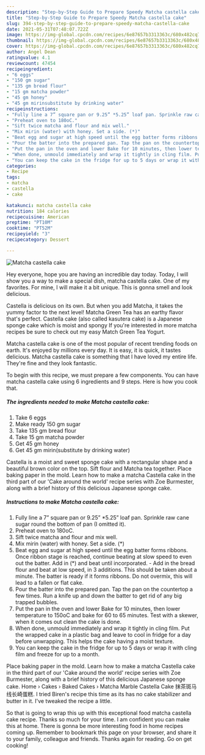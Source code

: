 ```yaml
---
description: "Step-by-Step Guide to Prepare Speedy Matcha castella cake"
title: "Step-by-Step Guide to Prepare Speedy Matcha castella cake"
slug: 394-step-by-step-guide-to-prepare-speedy-matcha-castella-cake
date: 2021-05-31T07:48:07.722Z
image: https://img-global.cpcdn.com/recipes/6e87657b3313363c/680x482cq70/matcha-castella-cake-recipe-main-photo.jpg
thumbnail: https://img-global.cpcdn.com/recipes/6e87657b3313363c/680x482cq70/matcha-castella-cake-recipe-main-photo.jpg
cover: https://img-global.cpcdn.com/recipes/6e87657b3313363c/680x482cq70/matcha-castella-cake-recipe-main-photo.jpg
author: Angel Dean
ratingvalue: 4.1
reviewcount: 47454
recipeingredient:
- "6 eggs"
- "150 gm sugar"
- "135 gm bread flour"
- "15 gm matcha powder"
- "45 gm honey"
- "45 gm mirinsubstitute by drinking water"
recipeinstructions:
- "Fully line a 7” square pan or 9.25” *5.25” loaf pan. Sprinkle raw cane sugar round the bottom of pan (I omitted it)."
- "Preheat oven to 180oC."
- "Sift twice matcha and flour and mix well."
- "Mix mirin (water) with honey. Set a side. (*)"
- "Beat egg and sugar at high speed until the egg batter forms ribbons. Once ribbon stage is reached, continue beating at slow speed to even out the batter. Add in (*) and beat until incorporated. Add in the bread flour and beat at low speed, in 3 additions. This should be taken about a minute. The batter is ready if it forms ribbons. Do not overmix, this will lead to a fallen or flat cake."
- "Pour the batter into the prepared pan. Tap the pan on the countertop a few times. Run a knife up and down the batter to get rid of any big trapped bubbles."
- "Put the pan in the oven and lower Bake for 10 minutes, then lower temperature to 150oC and bake for 60 to 65 minutes. Test with a skewer, when it comes out clean the cake is done."
- "When done, unmould immediately and wrap it tightly in cling film. Put the wrapped cake in a plastic bag and leave to cool in fridge for a day before unwrapping. This helps the cake having a moist texture."
- "You can keep the cake in the fridge for up to 5 days or wrap it with cling film and freeze for up to a month."
categories:
- Recipe
tags:
- matcha
- castella
- cake

katakunci: matcha castella cake 
nutrition: 184 calories
recipecuisine: American
preptime: "PT10M"
cooktime: "PT52M"
recipeyield: "3"
recipecategory: Dessert

---
```



![Matcha castella cake](https://img-global.cpcdn.com/recipes/6e87657b3313363c/680x482cq70/matcha-castella-cake-recipe-main-photo.jpg)

Hey everyone, hope you are having an incredible day today. Today, I will show you a way to make a special dish, matcha castella cake. One of my favorites. For mine, I will make it a bit unique. This is gonna smell and look delicious.

Castella is delicious on its own. But when you add Matcha, it takes the yummy factor to the next level! Matcha Green Tea has an earthy flavor that&#39;s perfect. Castella cake (also called kasutera cake) is a Japanese sponge cake which is moist and spongy If you&#39;re interested in more matcha recipes be sure to check out my easy Match Green Tea Yogurt.

Matcha castella cake is one of the most popular of recent trending foods on earth. It's enjoyed by millions every day. It is easy, it is quick, it tastes delicious. Matcha castella cake is something that I have loved my entire life. They're fine and they look fantastic.


To begin with this recipe, we must prepare a few components. You can have matcha castella cake using 6 ingredients and 9 steps. Here is how you cook that.

<!--inarticleads1-->

##### The ingredients needed to make Matcha castella cake:

1. Take 6 eggs
1. Make ready 150 gm sugar
1. Take 135 gm bread flour
1. Take 15 gm matcha powder
1. Get 45 gm honey
1. Get 45 gm mirin(substitute by drinking water)


Castella is a moist and sweet sponge cake with a rectangular shape and a beautiful brown color on the top. Sift flour and Matcha tea together. Place baking paper in the mold. Learn how to make a matcha Castella cake in the third part of our &#39;Cake around the world&#39; recipe series with Zoe Burmester, along with a brief history of this delicious Japanese sponge cake. 

<!--inarticleads2-->

##### Instructions to make Matcha castella cake:

1. Fully line a 7” square pan or 9.25” *5.25” loaf pan. Sprinkle raw cane sugar round the bottom of pan (I omitted it).
1. Preheat oven to 180oC.
1. Sift twice matcha and flour and mix well.
1. Mix mirin (water) with honey. Set a side. (*)
1. Beat egg and sugar at high speed until the egg batter forms ribbons. Once ribbon stage is reached, continue beating at slow speed to even out the batter. Add in (*) and beat until incorporated. - Add in the bread flour and beat at low speed, in 3 additions. This should be taken about a minute. The batter is ready if it forms ribbons. Do not overmix, this will lead to a fallen or flat cake.
1. Pour the batter into the prepared pan. Tap the pan on the countertop a few times. Run a knife up and down the batter to get rid of any big trapped bubbles.
1. Put the pan in the oven and lower Bake for 10 minutes, then lower temperature to 150oC and bake for 60 to 65 minutes. Test with a skewer, when it comes out clean the cake is done.
1. When done, unmould immediately and wrap it tightly in cling film. Put the wrapped cake in a plastic bag and leave to cool in fridge for a day before unwrapping. This helps the cake having a moist texture.
1. You can keep the cake in the fridge for up to 5 days or wrap it with cling film and freeze for up to a month.


Place baking paper in the mold. Learn how to make a matcha Castella cake in the third part of our &#39;Cake around the world&#39; recipe series with Zoe Burmester, along with a brief history of this delicious Japanese sponge cake. Home › Cakes › Baked Cakes › Matcha Marble Castella Cake 抹茶斑马线长崎蛋糕. I tried Biren&#39;s recipe this time as its has no cake stabilizer and butter in it. I&#39;ve tweaked the recipe a little. 

So that is going to wrap this up with this exceptional food matcha castella cake recipe. Thanks so much for your time. I am confident you can make this at home. There is gonna be more interesting food in home recipes coming up. Remember to bookmark this page on your browser, and share it to your family, colleague and friends. Thanks again for reading. Go on get cooking!
